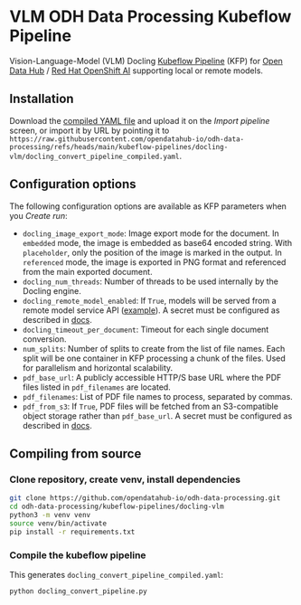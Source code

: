# VLM ODH Data Processing Kubeflow Pipeline

Vision-Language-Model (VLM) Docling [Kubeflow Pipeline](https://www.kubeflow.org/docs/components/pipelines/) (KFP) for [Open Data Hub](https://github.com/opendatahub-io) / [Red Hat OpenShift AI](https://www.redhat.com/en/products/ai/openshift-ai) supporting local or remote models.

## Installation

Download the [compiled YAML file](docling_convert_pipeline_compiled.yaml?raw=1) and upload it on the _Import pipeline_ screen, or import it by URL by pointing it to `https://raw.githubusercontent.com/opendatahub-io/odh-data-processing/refs/heads/main/kubeflow-pipelines/docling-vlm/docling_convert_pipeline_compiled.yaml`.

## Configuration options

The following configuration options are available as KFP parameters when you _Create run_:

- `docling_image_export_mode`: Image export mode for the document. In `embedded` mode, the image is embedded as base64 encoded string. With `placeholder`, only the position of the image is marked in the output. In `referenced` mode, the image is exported in PNG format and referenced from the main exported document.
- `docling_num_threads`: Number of threads to be used internally by the Docling engine.
- `docling_remote_model_enabled`: If `True`, models will be served from a remote model service API ([example](https://github.com/rh-aiservices-bu/models-aas)). A secret must be configured as described in [docs](../README.md).
- `docling_timeout_per_document`: Timeout for each single document conversion.
- `num_splits`: Number of splits to create from the list of file names. Each split will be one container in KFP processing a chunk of the files. Used for parallelism and horizontal scalability.
- `pdf_base_url`: A publicly accessible HTTP/S base URL where the PDF files listed in `pdf_filenames` are located.
- `pdf_filenames`: List of PDF file names to process, separated by commas.
- `pdf_from_s3`: If `True`, PDF files will be fetched from an S3-compatible object storage rather than `pdf_base_url`. A secret must be configured as described in [docs](../README.md).
 
## Compiling from source

### Clone repository, create venv, install dependencies

```bash
git clone https://github.com/opendatahub-io/odh-data-processing.git
cd odh-data-processing/kubeflow-pipelines/docling-vlm
python3 -m venv venv
source venv/bin/activate
pip install -r requirements.txt
```

### Compile the kubeflow pipeline

This generates `docling_convert_pipeline_compiled.yaml`:

```bash
python docling_convert_pipeline.py
```

